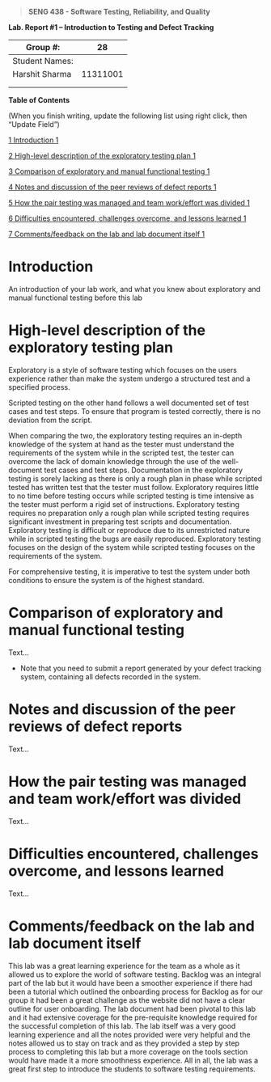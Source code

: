 >   **SENG 438 - Software Testing, Reliability, and Quality**

**Lab. Report \#1 – Introduction to Testing and Defect Tracking**

| Group \#:       |    28    |
|-----------------|---|
| Student Names:  |   |
| Harshit Sharma  | 11311001 |
|                 |   |
|                 |   |

**Table of Contents**

(When you finish writing, update the following list using right click, then
“Update Field”)

[1 Introduction	1](#_Toc439194677)

[2 High-level description of the exploratory testing plan	1](#_Toc439194678)

[3 Comparison of exploratory and manual functional testing	1](#_Toc439194679)

[4 Notes and discussion of the peer reviews of defect reports	1](#_Toc439194680)

[5 How the pair testing was managed and team work/effort was
divided	1](#_Toc439194681)

[6 Difficulties encountered, challenges overcome, and lessons
learned	1](#_Toc439194682)

[7 Comments/feedback on the lab and lab document itself	1](#_Toc439194683)

# Introduction

An introduction of your lab work, and what you knew about exploratory and manual
functional testing before this lab

# High-level description of the exploratory testing plan

Exploratory is a style of software testing which focuses on the users experience rather than make the system undergo a structured test and a specified process. 

Scripted testing on the other hand follows a well documented set of test cases and test steps. To ensure that program is tested correctly, there is no deviation from the script.

When comparing the two, the exploratory testing requires an in-depth knowledge of the system at hand as the tester must understand the requirements of the system while in the scripted test, the tester can overcome the lack of domain knowledge through the use of the well-document test cases and test steps. Documentation in the exploratory testing is sorely lacking as there is only a rough plan in phase while scripted tested has written test that the tester must follow. Exploratory requires little to no time before testing occurs while scripted testing is time intensive as the tester must perform a rigid set of instructions. Exploratory testing requires no preparation only a rough plan while scripted testing requires significant investment in preparing test scripts and documentation. Exploratory testing is difficult or reproduce due to its unrestricted nature while in scripted testing the bugs are easily reproduced. Exploratory testing focuses on the design of the system while scripted testing focuses on the requirements of the system. 

For comprehensive testing, it is imperative to test the system under both conditions to ensure the system is of the highest standard. 

# Comparison of exploratory and manual functional testing

Text…

-   Note that you need to submit a report generated by your defect tracking
    system, containing all defects recorded in the system.

# Notes and discussion of the peer reviews of defect reports

Text…

# How the pair testing was managed and team work/effort was divided 

Text…

# Difficulties encountered, challenges overcome, and lessons learned

Text…

# Comments/feedback on the lab and lab document itself

This lab was a great learning experience for the team as a whole as it allowed us to explore the world of software testing. Backlog was an integral part of the lab but it would have been a smoother experience if there had been a tutorial which outlined the onboarding process for Backlog as for our group it had been a great challenge as the website did not have a clear outline for user onboarding. The lab document had been pivotal to this lab and it had extensive coverage for the pre-requisite  knowledge required for the successful completion of this lab. The lab itself was a very good learning experience and all the notes provided were very helpful and the notes allowed us to stay on track and as they provided a step by step process to completing this lab but a more coverage on the tools section would have made it a more smoothness experience. All in all, the lab was a great first step to introduce the students to software testing requirements.

